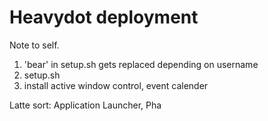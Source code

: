 # Heavydot deployment
Note to self.
1. 'bear' in setup.sh gets replaced depending on username
2. setup.sh
3. install active window control, event calender

Latte sort: Application Launcher, Pha
